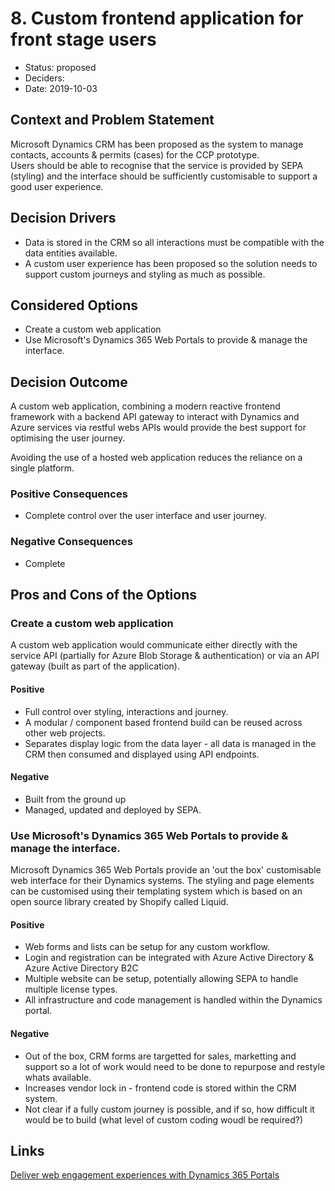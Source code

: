 # 8. Custom frontend application for front stage users

* Status: proposed
* Deciders: 
* Date: 2019-10-03

## Context and Problem Statement

Microsoft Dynamics CRM has been proposed as the system to manage contacts, accounts & permits (cases) for the CCP prototype.  
Users should be able to recognise that the service is provided by SEPA (styling) and the interface should be sufficiently customisable
to support a good user experience.

## Decision Drivers

* Data is stored in the CRM so all interactions must be compatible with the data entities available.
* A custom user experience has been proposed so the solution needs to support custom journeys and styling as much as possible.

## Considered Options

* Create a custom web application 
* Use Microsoft's Dynamics 365 Web Portals to provide & manage the interface.

## Decision Outcome

A custom web application, combining a modern reactive frontend framework with a backend API gateway to interact with Dynamics and Azure services via restful webs APIs
would provide the best support for optimising the user journey.

Avoiding the use of a hosted web application reduces the reliance on a single platform.

### Positive Consequences

* Complete control over the user interface and user journey.

### Negative Consequences <!-- optional -->

* Complete 

## Pros and Cons of the Options <!-- optional -->

### Create a custom web application 

A custom web application would communicate either directly with the service API (partially for Azure Blob Storage & authentication) or
via an API gateway (built as part of the application).

#### Positive
* Full control over styling, interactions and journey.
* A modular / component based frontend build can be reused across other web projects.
* Separates display logic from the data layer - all data is managed in the CRM then consumed and displayed using API endpoints.

#### Negative
* Built from the ground up
* Managed, updated and deployed by SEPA.

### Use Microsoft's Dynamics 365 Web Portals to provide & manage the interface.

Microsoft Dynamics 365 Web Portals provide an 'out the box' customisable web interface for their Dynamics systems.  The
styling and page elements can be customised using their templating system which is based on an open source library created by Shopify called Liquid.

#### Positive
* Web forms and lists can be setup for any custom workflow.
* Login and registration can be integrated with Azure Active Directory & Azure Active Directory B2C
* Multiple website can be setup, potentially allowing SEPA to handle multiple license types.
* All infrastructure and code management is handled within the Dynamics portal.

#### Negative
* Out of the box, CRM forms are targetted for sales, marketting and support so a lot of work would need to be done to repurpose and restyle whats available.
* Increases vendor lock in - frontend code is stored within the CRM system.
* Not clear if a fully custom journey is possible, and if so, how difficult it would be to build (what level of custom coding woudl be required?)

## Links 
[Deliver web engagement experiences with Dynamics 365 Portals](https://docs.microsoft.com/en-us/dynamics365/portals/administer-manage-portal-dynamics-365)
